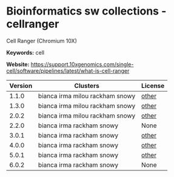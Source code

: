 # Bioinformatics sw collections - cellranger

Cell Ranger (Chromium 10X)

**Keywords:** cell

**Website:** <https://support.10xgenomics.com/single-cell/software/pipelines/latest/what-is-cell-ranger>

| Version | Clusters | License |
| ------- | -------- | ------- |
| 1.1.0 | bianca irma milou rackham snowy | [other](https://support.10xgenomics.com/docs/license) |
| 1.3.0 | bianca irma milou rackham snowy | [other](https://support.10xgenomics.com/docs/license) |
| 2.0.2 | bianca irma milou rackham snowy | [other](https://support.10xgenomics.com/docs/license) |
| 2.2.0 | bianca irma rackham snowy | None |
| 3.0.1 | bianca irma rackham snowy | [other](https://support.10xgenomics.com/docs/license) |
| 4.0.0 | bianca irma rackham snowy | [other](https://support.10xgenomics.com/docs/license) |
| 5.0.1 | bianca irma rackham snowy | [other](https://support.10xgenomics.com/docs/license) |
| 6.0.2 | bianca irma rackham snowy | None |
